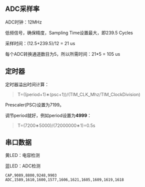 ## ADC采样率

ADC时钟：12MHz

低频信号，确保精度，Sampling Time设置最大，即239.5 Cycles

采样时间：(12.5+239.5)/12 = 21 us

每个ADC转换通道数目为5，所以所需时间：21*5 = 105 us

## 定时器

定时器溢出时间计算：

> T=((period+1)∗(psc+1))/(TIM_CLK_Mhz/TIM_ClockDivision)

Prescaler(PSC)设置为7199。

调节period就好，例如period设置为**4999**：

> T=(7200∗5000)/(72000000∗1)=0.5s

## 串口数据

黄LED：电容检测

蓝LED：ADC检测

```shell
CAP,9089,8800,9248,9903
ADC,1589,1610,1600,1577,1606,1621,1605,1609,1619,1618
```



